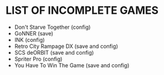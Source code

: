 # LIST OF INCOMPLETE GAMES

* Don't Starve Together (config)
* GoNNER (save)
* INK (config)
* Retro City Rampage DX (save and config)
* SCS deORBIT (save and config)
* Spriter Pro (config)
* You Have To Win The Game (save and config)